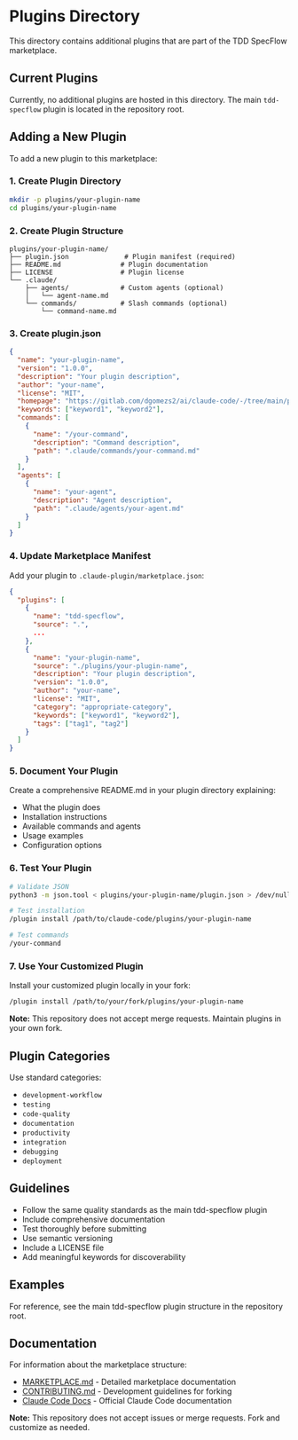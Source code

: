# Plugins Directory

This directory contains additional plugins that are part of the TDD SpecFlow marketplace.

## Current Plugins

Currently, no additional plugins are hosted in this directory. The main `tdd-specflow` plugin is located in the repository root.

## Adding a New Plugin

To add a new plugin to this marketplace:

### 1. Create Plugin Directory

```bash
mkdir -p plugins/your-plugin-name
cd plugins/your-plugin-name
```

### 2. Create Plugin Structure

```
plugins/your-plugin-name/
├── plugin.json              # Plugin manifest (required)
├── README.md               # Plugin documentation
├── LICENSE                 # Plugin license
└── .claude/
    ├── agents/             # Custom agents (optional)
    │   └── agent-name.md
    └── commands/           # Slash commands (optional)
        └── command-name.md
```

### 3. Create plugin.json

```json
{
  "name": "your-plugin-name",
  "version": "1.0.0",
  "description": "Your plugin description",
  "author": "your-name",
  "license": "MIT",
  "homepage": "https://gitlab.com/dgomezs2/ai/claude-code/-/tree/main/plugins/your-plugin-name",
  "keywords": ["keyword1", "keyword2"],
  "commands": [
    {
      "name": "/your-command",
      "description": "Command description",
      "path": ".claude/commands/your-command.md"
    }
  ],
  "agents": [
    {
      "name": "your-agent",
      "description": "Agent description",
      "path": ".claude/agents/your-agent.md"
    }
  ]
}
```

### 4. Update Marketplace Manifest

Add your plugin to `.claude-plugin/marketplace.json`:

```json
{
  "plugins": [
    {
      "name": "tdd-specflow",
      "source": ".",
      ...
    },
    {
      "name": "your-plugin-name",
      "source": "./plugins/your-plugin-name",
      "description": "Your plugin description",
      "version": "1.0.0",
      "author": "your-name",
      "license": "MIT",
      "category": "appropriate-category",
      "keywords": ["keyword1", "keyword2"],
      "tags": ["tag1", "tag2"]
    }
  ]
}
```

### 5. Document Your Plugin

Create a comprehensive README.md in your plugin directory explaining:
- What the plugin does
- Installation instructions
- Available commands and agents
- Usage examples
- Configuration options

### 6. Test Your Plugin

```bash
# Validate JSON
python3 -m json.tool < plugins/your-plugin-name/plugin.json > /dev/null

# Test installation
/plugin install /path/to/claude-code/plugins/your-plugin-name

# Test commands
/your-command
```

### 7. Use Your Customized Plugin

Install your customized plugin locally in your fork:
```bash
/plugin install /path/to/your/fork/plugins/your-plugin-name
```

**Note:** This repository does not accept merge requests. Maintain plugins in your own fork.

## Plugin Categories

Use standard categories:
- `development-workflow`
- `testing`
- `code-quality`
- `documentation`
- `productivity`
- `integration`
- `debugging`
- `deployment`

## Guidelines

- Follow the same quality standards as the main tdd-specflow plugin
- Include comprehensive documentation
- Test thoroughly before submitting
- Use semantic versioning
- Include a LICENSE file
- Add meaningful keywords for discoverability

## Examples

For reference, see the main tdd-specflow plugin structure in the repository root.

## Documentation

For information about the marketplace structure:
- [MARKETPLACE.md](../MARKETPLACE.md) - Detailed marketplace documentation
- [CONTRIBUTING.md](../CONTRIBUTING.md) - Development guidelines for forking
- [Claude Code Docs](https://docs.claude.com/en/docs/claude-code) - Official Claude Code documentation

**Note:** This repository does not accept issues or merge requests. Fork and customize as needed.
